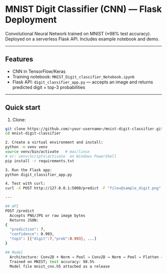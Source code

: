 # MNIST Digit Classifier (CNN) — Flask Deployment

Convolutional Neural Network trained on MNIST (≈98% test accuracy). Deployed on a serverless Flask API. Includes example notebook and demo.

---

## Features
- CNN in TensorFlow/Keras
- Training notebook: `MNIST_Digit_classifier_Notebook.ipynb`
- Flask API: `digit_classifier_app.py` — accepts an image and returns predicted digit + top-3 probabilities

---

## Quick start
1. Clone:
```bash
git clone https://github.com/<your-username>/mnist-digit-classifier.git
cd mnist-digit-classifier

2. Create a virtual environment and install:
python -m venv venv
source venv/bin/activate   # mac/linux
# or: venv\Scripts\activate  on Windows PowerShell
pip install -r requirements.txt

3. Run the Flask app:
python digit_classifier_app.py

4. Test with curl:
curl -X POST http://127.0.0.1:5000/predict -F "file=@sample_digit.png"

---

## API
POST /predict
  Accepts PNG/JPG or raw image bytes
  Returns JSON:
{
  "prediction": 7,
  "confidence": 0.993,
  "top3": [{"digit":7,"prob":0.993}, ...]
}

## Model
  Architecture: Conv2D + Norm → Pool → Conv2D → Norm → Pool → Flatten → Dense → Dense
  Trained on MNIST; test accuracy: 98.5%
  Model file mnist_cnn.h5 attached as a release

